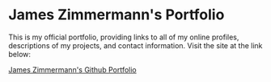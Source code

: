 # James Zimmermann's Portfolio

This is my official portfolio, providing links to all of my online profiles, descriptions of my projects, and contact information.  Visit the site at the link below:

[James Zimmermann's Github Portfolio](http://slimzim.github.io)
